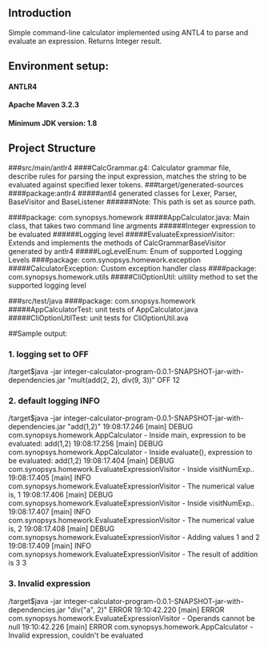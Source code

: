 ## Introduction
Simple command-line calculator implemented using ANTL4 to parse and evaluate an expression.
Returns Integer result.

## Environment setup:
#### ANTLR4
#### Apache Maven 3.2.3
#### Minimum JDK version: 1.8

## Project Structure
###src/main/antlr4
####CalcGrammar.g4: Calculator grammar file, describe rules for parsing the input expression, matches the string to be evaluated against specified lexer tokens.
###target/generated-sources
####package:antlr4
#####antl4 generated classes for Lexer, Parser, BaseVisitor and BaseListener
######Note: This path is set as source path.

####package: com.synopsys.homework
#####AppCalculator.java: Main class, that takes two command line argments
######Integer expression to be evaluated
######Logging level
#####EvaluateExpressionVisitor: Extends and implements the methods of CalcGrammarBaseVisitor generated by antlr4
#####LogLevelEnum: Enum of supported Logging Levels
####package: com.synopsys.homework.exception
#####CalculatorException: Custom exception handler class
####package: com.synopsys.homework.utils
#####CliOptionUtil: uitility method to set the supported logging level

###src/test/java
####package: com.snopsys.homework
#####AppCalculatorTest: unit tests of AppCalculator.java
#####CliOptionUtilTest: unit tests for CliOptionUtil.ava


##Sample output:

### 1. logging set to OFF
/target$java -jar integer-calculator-program-0.0.1-SNAPSHOT-jar-with-dependencies.jar
 "mult(add(2, 2), div(9, 3))" OFF
12
### 2. default logging INFO
/target$java -jar integer-calculator-program-0.0.1-SNAPSHOT-jar-with-dependencies.jar "add(1,2)"
19:08:17.246 [main] DEBUG com.synopsys.homework.AppCalculator - Inside main, expression to be evaluated: add(1,2)
19:08:17.256 [main] DEBUG com.synopsys.homework.AppCalculator - Inside evaluate(), expression to be evaluated: add(1,2)
19:08:17.404 [main] DEBUG com.synopsys.homework.EvaluateExpressionVisitor - Inside visitNumExp..
19:08:17.405 [main] INFO com.synopsys.homework.EvaluateExpressionVisitor - The numerical value is, 1
19:08:17.406 [main] DEBUG com.synopsys.homework.EvaluateExpressionVisitor - Inside visitNumExp..
19:08:17.407 [main] INFO com.synopsys.homework.EvaluateExpressionVisitor - The numerical value is, 2
19:08:17.408 [main] DEBUG com.synopsys.homework.EvaluateExpressionVisitor - Adding values 1 and 2
19:08:17.409 [main] INFO com.synopsys.homework.EvaluateExpressionVisitor - The result of addition is 3
3

### 3. Invalid expression
/target$java -jar integer-calculator-program-0.0.1-SNAPSHOT-jar-with-dependencies.jar "div("a", 2)" ERROR
19:10:42.220 [main] ERROR com.synopsys.homework.EvaluateExpressionVisitor - Operands cannot be null
19:10:42.226 [main] ERROR com.synopsys.homework.AppCalculator - Invalid expression, couldn't be evaluated
